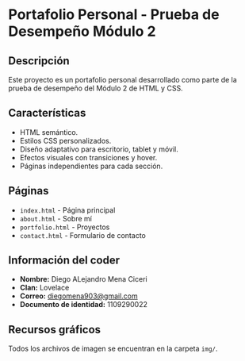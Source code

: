 # Portafolio Personal - Prueba de Desempeño Módulo 2

## Descripción
Este proyecto es un portafolio personal desarrollado como parte de la prueba de desempeño del Módulo 2 de HTML y CSS.

## Características
- HTML semántico.
- Estilos CSS personalizados.
- Diseño adaptativo para escritorio, tablet y móvil.
- Efectos visuales con transiciones y hover.
- Páginas independientes para cada sección.

## Páginas
- `index.html` - Página principal
- `about.html` - Sobre mí
- `portfolio.html` - Proyectos
- `contact.html` - Formulario de contacto

## Información del coder
- **Nombre:** Diego ALejandro Mena Ciceri
- **Clan:** Lovelace
- **Correo:** diegomena903@gmail.com
- **Documento de identidad:** 1109290022

## Recursos gráficos
Todos los archivos de imagen se encuentran en la carpeta `img/`.
